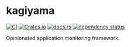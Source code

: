 # kagiyama

[![CI](https://github.com/DanNixon/kagiyama/actions/workflows/ci.yml/badge.svg?branch=main)](https://github.com/DanNixon/kagiyama/actions/workflows/ci.yml)
[![Crates.io](https://img.shields.io/crates/v/kagiyama)](https://crates.io/crates/kagiyama)
[![docs.rs](https://img.shields.io/docsrs/kagiyama)](https://docs.rs/kagiyama/)
[![dependency status](https://deps.rs/repo/github/dannixon/kagiyama/status.svg)](https://deps.rs/repo/github/dannixon/kagiyama)

Opinionated application monitoring framework.
